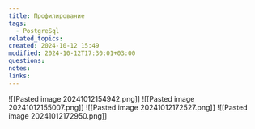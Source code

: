 ```yaml
---
title: Профилирование
tags:
  - PostgreSql
related_topics: 
created: 2024-10-12 15:49
modified: 2024-10-12T17:30:01+03:00
questions: 
notes: 
links: 
---
```



![[Pasted image 20241012154942.png]]
![[Pasted image 20241012155007.png]]
![[Pasted image 20241012172527.png]]
![[Pasted image 20241012172950.png]]
